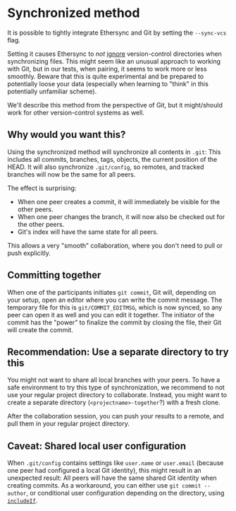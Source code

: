 <!--
SPDX-FileCopyrightText: 2025 blinry <mail@blinry.org>
SPDX-FileCopyrightText: 2025 zormit <nt4u@kpvn.de>

SPDX-License-Identifier: CC-BY-SA-4.0
-->

# Synchronized method

It is possible to tightly integrate Ethersync and Git by setting the `--sync-vcs` flag.

Setting it causes Ethersync to *not* [ignore](ignored-files.md) version-control directories when synchronizing files.
This might seem like an unusual approach to working with Git, but in our tests, when pairing, it seems to work more or less smoothly.
Beware that this is quite experimental and be prepared to potentially loose your data (especially when learning to "think" in this potentially unfamiliar scheme).

We'll describe this method from the perspective of Git, but it might/should work for other version-control systems as well.

## Why would you want this?

Using the synchronized method will synchronize all contents in `.git`:
This includes all commits, branches, tags, objects, the current position of the HEAD.
It will also synchronize `.git/config`, so remotes, and tracked branches will now be the same for all peers.

The effect is surprising:

- When one peer creates a commit, it will immediately be visible for the other peers.
- When one peer changes the branch, it will now also be checked out for the other peers.
- Git's index will have the same state for all peers.

This allows a very "smooth" collaboration, where you don't need to pull or push explicitly.

## Committing together

When one of the participants initiates `git commit`, Git will, depending on your setup, open an editor where you can write the commit message.
The temporary file for this is `git/COMMIT_EDITMSG`, which is now synced, so any peer can open it as well and you can edit it together.
The initiator of the commit has the "power" to finalize the commit by closing the file, their Git will create the commit.

## Recommendation: Use a separate directory to try this

You might not want to share all local branches with your peers.
To have a safe environment to try this type of synchronization, we recommend to not use your regular project directory to collaborate.
Instead, you might want to create a separate directory (`<projectname>-together`?) with a fresh clone.

After the collaboration session, you can push your results to a remote, and pull them in your regular project directory.

## Caveat: Shared local user configuration

When `.git/config` contains settings like `user.name` or `user.email` (because one peer had configured a local Git identity), this might result in an unexpected result:
All peers will have the same shared Git identity when creating commits.
As a workaround, you can either use `git commit --author`, or conditional user configuration depending on the directory, using [`includeIf`](https://git-scm.com/docs/git-config#_includes).